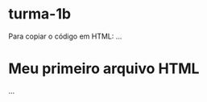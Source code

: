 # turma-1b
Para copiar o código em HTML:
...
<html>
  <h1>Meu primeiro arquivo HTML</h1>
  <html>
 ...   
